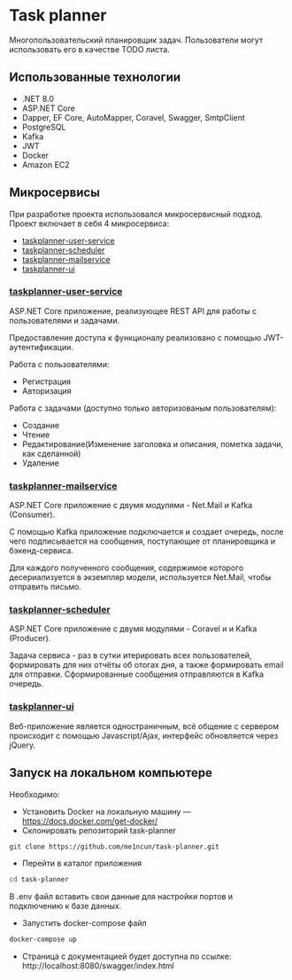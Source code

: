 # Task planner
Многопользовательский планировщик задач. Пользователи могут использовать его в качестве TODO листа.

## Использованные технологии

- .NET 8.0
- ASP.NET Core 
- Dapper, EF Core, AutoMapper, Coravel, Swagger, SmtpClient
- PostgreSQL
- Kafka
- JWT
- Docker
- Amazon EC2 

## Микросервисы

При разработке проекта использовался микросервисный подход. Проект включает в себя 4 микросервиса:

- [taskplanner-user-service](https://github.com/me1ncun/task-tracker/tree/master/taskplanner-user-service)
- [taskplanner-scheduler](https://github.com/me1ncun/task-tracker/tree/master/taskplanner-scheduler)
- [taskplanner-mailservice](https://github.com/me1ncun/task-tracker/tree/master/taskplanner-mailservice)
- [taskplanner-ui](https://github.com/me1ncun/task-tracker/tree/master/taskplanner-ui)

### [taskplanner-user-service](https://github.com/me1ncun/task-tracker/tree/master/taskplanner-user-service)
ASP.NET Core приложение, реализующее REST API для работы с пользователями и задачами.

Предоставление доступа к функционалу реализовано с помощью JWT-аутентификации.

Работа с пользователями:

- Регистрация
- Авторизация

Работа с задачами (доступно только авторизованым пользователям):

- Создание
- Чтение
- Редактирование(Изменение заголовка и описания, пометка задачи, как сделанной)
- Удаление

### [taskplanner-mailservice](https://github.com/me1ncun/task-tracker/tree/master/taskplanner-mailservice)
ASP.NET Core приложение с двумя модулями - Net.Mail и Kafka (Consumer).

С помощью Kafka приложение подключается  и создает очередь, после чего подписывается на сообщения, поступающие от планировщика и бэкенд-сервиса.

Для каждого полученного сообщения, содержимое которого десериализуется в экземпляр модели, используется Net.Mail, чтобы отправить письмо.

### [taskplanner-scheduler](https://github.com/me1ncun/task-tracker/tree/master/taskplanner-scheduler)
ASP.NET Core приложение с двумя модулями - Coravel и и Kafka (Producer).

Задача сервиса - раз в сутки итерировать всех пользователей, формировать для них отчёты об отогах дня, а также формировать email для отправки. Сформированные сообщения отправляются в Kafka очередь.

### [taskplanner-ui](https://github.com/me1ncun/task-tracker/tree/master/taskplanner-ui)
Веб-приложение является одностраничным, всё общение с сервером происходит с помощью Javascript/Ajax, интерфейс обновляется через jQuery.

## Запуск на локальном компьютере
Необходимо:

- Установить Docker на локальную машину — https://docs.docker.com/get-docker/
- Склонировать репозиторий task-planner
```bash
git clone https://github.com/me1ncun/task-planner.git
```
- Перейти в каталог приложения
```bash
cd task-planner
```

В .env файл вставить свои данные для настройки портов и подключению к базе данных.
- Запустить docker-compose файл
```bash
docker-compose up
```
- Страница с документацией будет доступна по ссылке: http://localhost:8080/swagger/index.html

